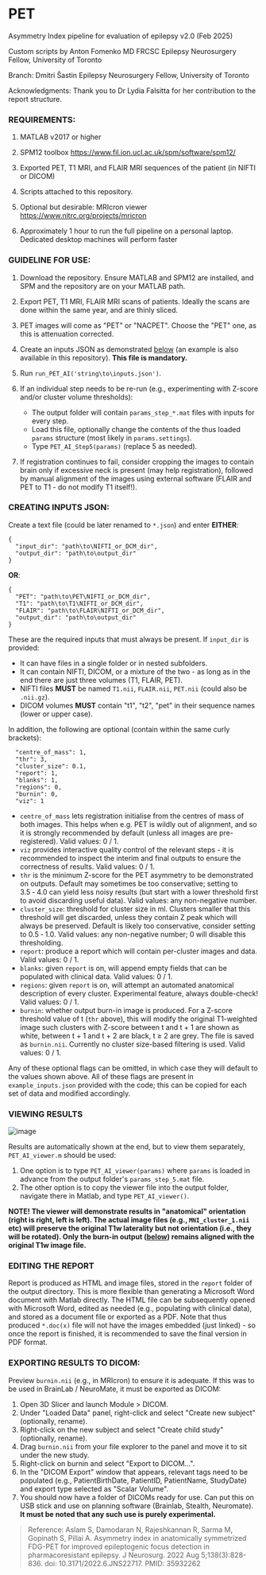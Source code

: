 # PET
Asymmetry Index pipeline for evaluation of epilepsy
v2.0 (Feb 2025)

Custom scripts by Anton Fomenko MD FRCSC
Epilepsy Neurosurgery Fellow, University of Toronto

Branch: Dmitri Šastin
Epilepsy Neurosurgery Fellow, University of Toronto

Acknowledgments:
Thank you to Dr Lydia Falsitta for her contribution to the report structure.

### REQUIREMENTS:

1. MATLAB v2017 or higher

2. SPM12 toolbox https://www.fil.ion.ucl.ac.uk/spm/software/spm12/

3. Exported PET, T1 MRI, and FLAIR MRI sequences of the patient (in NIFTI or DICOM)

4. Scripts attached to this repository.

5. Optional but desirable: MRIcron viewer  https://www.nitrc.org/projects/mricron

6. Approximately 1 hour to run the full pipeline on a personal laptop. Dedicated desktop machines will perform faster


### GUIDELINE FOR USE:

1. Download the repository. Ensure MATLAB and SPM12 are installed, and SPM and the repository are on your MATLAB path.

2. Export PET, T1 MRI, FLAIR MRI scans of patients. Ideally the scans are done within the same year, and are thinly sliced. 

3. PET images will come as "PET" or "NACPET". Choose the "PET" one, as this is attenuation corrected.

4. Create an inputs JSON as demonstrated [below](#creating-inputs-json) (an example is also available in this repository). **This file is mandatory.**

5. Run `run_PET_AI('string\to\inputs.json')`.

6. If an individual step needs to be re-run (e.g., experimenting with Z-score and/or cluster volume thresholds):
    - The output folder will contain `params_step_*.mat` files with inputs for every step. 
    - Load this file, optionally change the contents of the thus loaded `params` structure (most likely in `params.settings`).
    - Type `PET_AI_Step5(params)` (replace 5 as needed).

7. If registration continues to fail, consider cropping the images to contain brain only if excessive neck is present (may help registration), followed by manual alignment of the images using external software (FLAIR and PET to T1 - do not modify T1 itself!).

### CREATING INPUTS JSON:

Create a text file (could be later renamed to `*.json`) and enter **EITHER**:

```
{
  "input_dir": "path\to\NIFTI_or_DCM_dir",
  "output_dir": "path\to\output_dir"
}
```

**OR**:

```
{
  "PET": "path\to\PET\NIFTI_or_DCM_dir",
  "T1": "path\to\T1\NIFTI_or_DCM_dir",
  "FLAIR": "path\to\FLAIR\NIFTI_or_DCM_dir",
  "output_dir": "path\to\output_dir"
}
```

These are the required inputs that must always be present. If `input_dir` is provided:
 
 - It can have files in a single folder or in nested subfolders.
 - It can contain NIFTI, DICOM, or a mixture of the two - as long as in the end there are just three volumes (T1, FLAIR, PET). 
 - NIFTI files **MUST** be named `T1.nii`, `FLAIR.nii`, `PET.nii` (could also be `.nii.gz`).
 - DICOM volumes **MUST** contain "t1", "t2", "pet" in their sequence names (lower or upper case).

In addition, the following are optional (contain within the same curly brackets):

```
  "centre_of_mass": 1,
  "thr": 3,
  "cluster_size": 0.1,
  "report": 1,
  "blanks": 1,
  "regions": 0, 
  "burnin": 0,
  "viz": 1
```

- `centre_of_mass` lets registration initialise from the centres of mass of both images. This helps when e.g. PET is wildly out of alignment, and so it is strongly recommended by default (unless all images are pre-registered). Valid values: 0&nbsp;/&nbsp;1.
- `viz` provides interactive quality control of the relevant steps - it is recommended to inspect the interim and final outputs to ensure the correctness of results. Valid values: 0&nbsp;/&nbsp;1.
- `thr` is the minimum Z-score for the PET asymmetry to be demonstrated on outputs. Default may sometimes be too conservative; setting to 3.5&nbsp;&#8209;&nbsp;4.0 can yield less noisy results (but start with a lower threshold first to avoid discarding useful data). Valid values: any non-negative number.
- `cluster_size`: threshold for cluster size in ml. Clusters smaller that this threshold will get discarded, unless they contain Z peak which will always be preserved. Default is likely too conservative, consider setting to 0.5&nbsp;&#8209;&nbsp;1.0. Valid values: any non-negative number; 0 will disable this thresholding.
- `report`: produce a report which will contain per-cluster images and data. Valid values: 0&nbsp;/&nbsp;1.
- `blanks`: given `report` is on, will append empty fields that can be populated with clinical data. Valid values: 0&nbsp;/&nbsp;1.
- `regions`: given `report` is on, will attempt an automated anatomical description of every cluster. Experimental feature, always double-check! Valid values: 0&nbsp;/&nbsp;1.
- `burnin`: whether output burn-in image is produced. For a Z-score threshold value of t (`thr` above), this will modify the original T1-weighted image such clusters with Z-score between t and t&nbsp;+&nbsp;1 are shown as white, between t&nbsp;+&nbsp;1 and t&nbsp;+&nbsp;2 are black, t&nbsp;&#8805;&nbsp;2 are grey. The file is saved as `burnin.nii`. Currently no cluster size-based filtering is used. Valid values: 0&nbsp;/&nbsp;1.

Any of these optional flags can be omitted, in which case they will default to the values shown above.
All of these flags are present in `example_inputs.json` provided with the code; this can be copied for each set of data and modified accordingly.

### VIEWING RESULTS 

![image](https://github.com/user-attachments/assets/80220561-9b7b-4101-8085-ee257329989a)

Results are automatically shown at the end, but to view them separately, `PET_AI_viewer.m` should be used:

1. One option is to type `PET_AI_viewer(params)` where `params` is loaded in advance from the output folder's `params_step_5.mat` file. 
2. The other option is to copy the viewer file into the output folder, navigate there in Matlab, and type `PET_AI_viewer()`.

**NOTE! The viewer will demonstrate results in "anatomical" orientation (right is right, left is left). The actual image files (e.g., `MNI_cluster_1.nii` etc) will preserve the original T1w laterality but not orientation (i.e., they will be rotated). Only the burn-in output ([below](#exporting-results-to-dicom)) remains aligned with the original T1w image file.**

### EDITING THE REPORT

Report is produced as HTML and image files, stored in the `report` folder of the output directory. This is more flexible than generating a Microsoft Word document with Matlab directly. The HTML file can be subsequently opened with Microsoft Word, edited as needed (e.g., populating with clinical data), and stored as a document file or exported as a PDF. Note that thus produced `*.doc(x)` file will not have the images embedded (just linked) - so once the report is finished, it is recommended to save the final version in PDF format.

### EXPORTING RESULTS TO DICOM:

Preview `burnin.nii` (e.g., in MRIcron) to ensure it is adequate. If this was to be used in BrainLab / NeuroMate, it must be exported as DICOM:

1. Open 3D Slicer and launch Module > DICOM.
2. Under "Loaded Data" panel, right-click and select "Create new subject" (optionally, rename).
3. Right-click on the new subject and select "Create child study" (optionally, rename).
4. Drag `burnin.nii` from your file explorer to the panel and move it to sit under the new study.
5. Right-click on burnin and select "Export to DICOM...".
6. In the "DICOM Export" window that appears, relevant tags need to be populated (e.g., PatientBirthDate, PatientID, PatientName, StudyDate) and export type selected as "Scalar Volume".
7. You should now have a folder of DICOMs ready for use. Can put this on USB stick and use on planning software (Brainlab, Stealth, Neuromate). **It must be noted that any such use is purely experimental.**


> Reference: Aslam S, Damodaran N, Rajeshkannan R, Sarma M, Gopinath S, Pillai A. Asymmetry index in anatomically symmetrized FDG-PET for improved epileptogenic focus detection in pharmacoresistant epilepsy. J Neurosurg. 2022 Aug 5;138(3):828-836. doi: 10.3171/2022.6.JNS22717. PMID: 35932262
